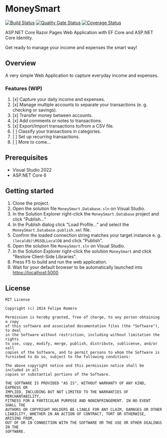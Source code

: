# MoneySmart

[![Build Status][build-status-badge]][build-status]
[![Quality Gate Status][quality-gate-status-badge]][quality-gate-status]
[![Coverage Status][coverage-status-badge]][coverage-status]

ASP.NET Core Razor Pages Web Application with EF Core and ASP.NET Core Identity.

Get ready to manage your income and expenses the smart way!

## Overview

A very simple Web Application to capture everyday income and expenses.

### Features (WIP)

1. [x] Capture your daily income and expenses.
1. [x] Manage multiple accounts to separate your transactions (e. g. checking or savings).
1. [x] Transfer money between accounts.
1. [x] Add comments or notes to transactions.
1. [x] Export/Import transactions to/from a CSV file.
1. [ ] Classify your transactions in categories.
1. [ ] Set up recurring transactions.
1. [ ] More to come...

## Prerequisites

- Visual Studio 2022
- ASP.NET Core 6

## Getting started

1. Clone the project.
1. Open the solution file `MoneySmart.Database.sln` on Visual Studio.
1. In the Solution Explorer right-click the `MoneySmart.Database` project and click "Publish..."
1. In the Publish dialog click "Load Profile..." and select the `MoneySmart.Database.publish.xml` file.
1. Confirm the loaded connection string matches your target instance e. g. `(localdb)\MSSQLLocalDB` and click "Publish".
1. Open the solution file `MoneySmart.sln` on Visual Studio.
1. In the Solution Explorer right-click the solution `MoneySmart` and click "Restore Client-Side Libraries".
1. Press F5 to build and run the web application.
1. Wait for your default browser to be automatically launched into <https://localhost:5000>

## License

    MIT License

    Copyright (c) 2024 Felipe Romero

    Permission is hereby granted, free of charge, to any person obtaining a copy
    of this software and associated documentation files (the "Software"), to deal
    in the Software without restriction, including without limitation the rights
    to use, copy, modify, merge, publish, distribute, sublicense, and/or sell
    copies of the Software, and to permit persons to whom the Software is
    furnished to do so, subject to the following conditions:

    The above copyright notice and this permission notice shall be included in all
    copies or substantial portions of the Software.

    THE SOFTWARE IS PROVIDED "AS IS", WITHOUT WARRANTY OF ANY KIND, EXPRESS OR
    IMPLIED, INCLUDING BUT NOT LIMITED TO THE WARRANTIES OF MERCHANTABILITY,
    FITNESS FOR A PARTICULAR PURPOSE AND NONINFRINGEMENT. IN NO EVENT SHALL THE
    AUTHORS OR COPYRIGHT HOLDERS BE LIABLE FOR ANY CLAIM, DAMAGES OR OTHER
    LIABILITY, WHETHER IN AN ACTION OF CONTRACT, TORT OR OTHERWISE, ARISING FROM,
    OUT OF OR IN CONNECTION WITH THE SOFTWARE OR THE USE OR OTHER DEALINGS IN THE
    SOFTWARE.

[build-status-badge]: https://dev.azure.com/feliperomeromx/Projects/_apis/build/status/feliperomero3.MoneySmart?branchName=master
[build-status]: https://dev.azure.com/feliperomeromx/Projects/_build/latest?definitionId=9&branchName=master
[quality-gate-status-badge]: https://sonarcloud.io/api/project_badges/measure?project=feliperomero3_MoneySmart&metric=alert_status
[quality-gate-status]: https://sonarcloud.io/dashboard?id=feliperomero3_MoneySmart
[coverage-status-badge]: https://sonarcloud.io/api/project_badges/measure?project=feliperomero3_MoneySmart&metric=coverage
[coverage-status]: https://sonarcloud.io/dashboard?id=feliperomero3_MoneySmart
